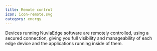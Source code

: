```yaml
---
title: Remote control
icon: icon-remote.svg
category: energy
---
```


Devices running NuvlaEdge software are remotely controlled, using a secured connection, giving you full visibility and manageability of each edge device and the applications running inside of them. 
